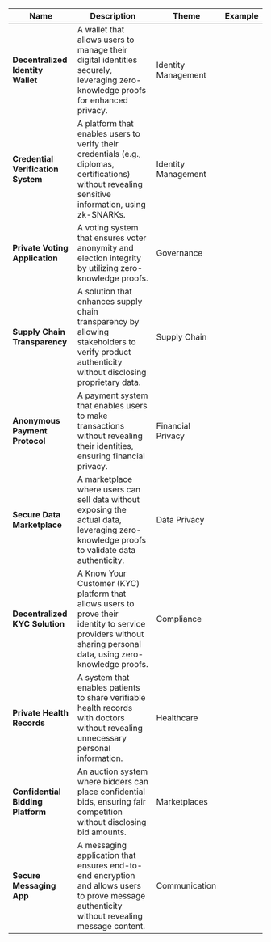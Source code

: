 | Name                              | Description                                                                                                                                                 | Theme                 | Example |
|-----------------------------------|-------------------------------------------------------------------------------------------------------------------------------------------------------------|-----------------------|---------|
| **Decentralized Identity Wallet** | A wallet that allows users to manage their digital identities securely, leveraging zero-knowledge proofs for enhanced privacy.                              | Identity Management   |         |
| **Credential Verification System**| A platform that enables users to verify their credentials (e.g., diplomas, certifications) without revealing sensitive information, using zk-SNARKs.       | Identity Management   |         |
| **Private Voting Application**    | A voting system that ensures voter anonymity and election integrity by utilizing zero-knowledge proofs.                                                    | Governance            |         |
| **Supply Chain Transparency**     | A solution that enhances supply chain transparency by allowing stakeholders to verify product authenticity without disclosing proprietary data.            | Supply Chain          |         |
| **Anonymous Payment Protocol**    | A payment system that enables users to make transactions without revealing their identities, ensuring financial privacy.                                   | Financial Privacy     |         |
| **Secure Data Marketplace**       | A marketplace where users can sell data without exposing the actual data, leveraging zero-knowledge proofs to validate data authenticity.                  | Data Privacy          |         |
| **Decentralized KYC Solution**    | A Know Your Customer (KYC) platform that allows users to prove their identity to service providers without sharing personal data, using zero-knowledge proofs.| Compliance            |         |
| **Private Health Records**        | A system that enables patients to share verifiable health records with doctors without revealing unnecessary personal information.                         | Healthcare            |         |
| **Confidential Bidding Platform** | An auction system where bidders can place confidential bids, ensuring fair competition without disclosing bid amounts.                                     | Marketplaces          |         |
| **Secure Messaging App**          | A messaging application that ensures end-to-end encryption and allows users to prove message authenticity without revealing message content.               | Communication         |         |
